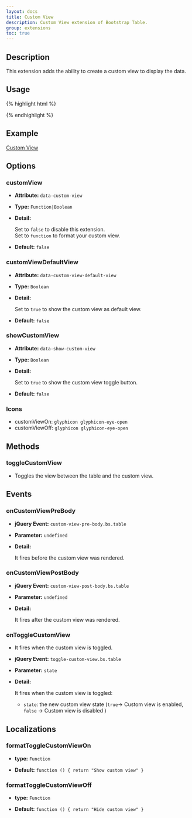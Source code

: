 ```yaml
---
layout: docs
title: Custom View
description: Custom View extension of Bootstrap Table.
group: extensions
toc: true
---
```


## Description
This extension adds the ability to create a custom view to display the data.

## Usage

{% highlight html %}
<script src="extensions/custom-view/bootstrap-table-custom-view.js"></script>
{% endhighlight %}

## Example

[Custom View](https://examples.bootstrap-table.com/#extensions/custom-view.html)

## Options

### customView

- **Attribute:** `data-custom-view`

- **Type:** `Function|Boolean`

- **Detail:**

  Set to `false` to disable this extension.  
  Set to `function` to format your custom view.

- **Default:** `false`

### customViewDefaultView

- **Attribute:** `data-custom-view-default-view`

- **Type:** `Boolean`

- **Detail:**

  Set to `true` to show the custom view as default view.

- **Default:** `false`

### showCustomView

- **Attribute:** `data-show-custom-view`

- **Type:** `Boolean`

- **Detail:**

  Set to `true` to show the custom view toggle button.

- **Default:** `false`

### Icons

- customViewOn: `glyphicon glyphicon-eye-open`
- customViewOff: `glyphicon glyphicon-eye-open`

## Methods

### toggleCustomView

* Toggles the view between the table and the custom view.

## Events

### onCustomViewPreBody

- **jQuery Event:** `custom-view-pre-body.bs.table`

- **Parameter:** `undefined`

- **Detail:**

  It fires before the custom view was rendered.

### onCustomViewPostBody

- **jQuery Event:** `custom-view-post-body.bs.table`

- **Parameter:** `undefined`

- **Detail:**

  It fires after the custom view was rendered.

### onToggleCustomView

* It fires when the custom view is toggled.

- **jQuery Event:** `toggle-custom-view.bs.table`

- **Parameter:** `state`

- **Detail:**

  It fires when the custom view is toggled:

  * `state`: the new custom view state (`true`-> Custom view is enabled, `false` -> Custom view is disabled )

## Localizations

### formatToggleCustomViewOn

- **type:** `Function`

- **Default:** `function () { return "Show custom view" }`

### formatToggleCustomViewOff

- **type:** `Function`

- **Default:** `function () { return "Hide custom view" }`
